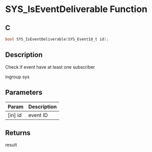 # SYS_IsEventDeliverable Function

## C

```c
bool SYS_IsEventDeliverable(SYS_EventId_t id);
```

## Description

 Check if event have at least one subscriber

ingroup sys

## Parameters

| Param | Description |
|:----- |:----------- |
| [in] id | event ID 

## Returns

 result 

